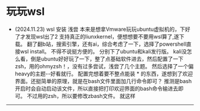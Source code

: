 # **玩玩wsl** 
- (2024.11.23)
    wsl 安装 浅尝
    本来是想拿Vmware玩玩ubuntu虚拟机的，下好了才发现wsl出了2 支持真正的liunxkernel，便想想要不要用wsl算了,遂下载。
    翻了翻b站，搜索引擎，还有ai，综合考虑了一下，选择了powershell直接wsl install。
    不得不说挺方便的。
    分别下了ubuntu和kali发行版。
    kali没怎么看，倒是ubuntu好好玩了一下，整了点基础软件进去，然后配置了一下zsh，用的ohmyzsh！，没有过多尝试，浅尝了几个主题。
    然后选择了一个偏heavy的主题--好看就行。
    配置完想着要不整点能装 * 的东西，遂想到了欢迎界面。还挺简单的原理，就是在bash文件里面加几行命令即可？
    推测是bash开启时会自动启动该文件，所以直接把打印欢迎界面的bash命令输进去即可。
    不过用的zsh，所以要修改zbash文件。
    就这样
---